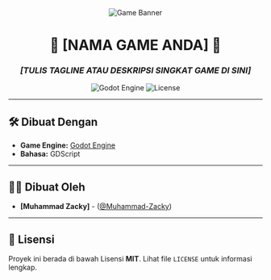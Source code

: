 <div align="center">

  <img src="[LINK_BANNER_GAME_ANDA]" alt="Game Banner">

  # 🚀 [NAMA GAME ANDA] 🚀

  ### *[TULIS TAGLINE ATAU DESKRIPSI SINGKAT GAME DI SINI]*

  <img src="https://img.shields.io/badge/Godot_Engine-v4.x-478CBF?style=for-the-badge&logo=godot-engine" alt="Godot Engine">
  <img src="https://img.shields.io/github/license/[USERNAME_GITHUB_ANDA]/[NAMA_REPO_ANDA]?style=for-the-badge&color=B22222" alt="License">

</div>

---

## 🛠️ Dibuat Dengan

* **Game Engine:** [Godot Engine](https://godotengine.org/)
* **Bahasa:** GDScript

---

## 🧑‍💻 Dibuat Oleh

* **[Muhammad Zacky]** - ([@Muhammad-Zacky](https://github.com/Muhammad-Zacky))

---

## 📜 Lisensi

Proyek ini berada di bawah Lisensi **MIT**. Lihat file `LICENSE` untuk informasi lengkap.
